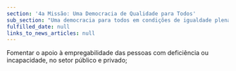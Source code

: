 ```yaml
---
section: '4a Missão: Uma Democracia de Qualidade para Todos'
sub_section: "Uma democracia para todos em condições de igualdade plena"
fulfilled_date: null
links_to_news_articles: null
---
```


Fomentar o apoio à empregabilidade das pessoas com deficiência ou incapacidade, no setor público e privado;